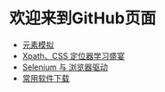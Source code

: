# 欢迎来到GitHub页面

* [元素模拟](https://liushilive.github.io/html_example/)
* [Xpath、CSS 定位器学习盛宴](https://liushilive.github.io/css_xpath/)
* [Selenium 与 浏览器驱动](https://liushilive.github.io/Selenium_Drivers/)
* [常用软件下载](https://liushilive.github.io/Software-Downloads/)
